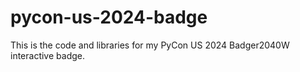 # pycon-us-2024-badge
This is the code and libraries for my PyCon US 2024 Badger2040W interactive badge.
